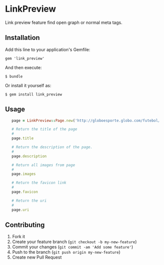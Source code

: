 # LinkPreview

Link preview feature find open graph or normal meta tags.

## Installation

Add this line to your application's Gemfile:

    gem 'link_preview'

And then execute:

    $ bundle

Or install it yourself as:

    $ gem install link_preview

## Usage

```ruby
   page = LinkPreview::Page.new('http://globoesporte.globo.com/futebol/times/corinthians/noticia/2013/06/sheik-cobra-responsabilidade-dos-companheiros-durante-folga.html')

   # Return the title of the page
   #
   page.title

   # Return the description of the page.
   #
   page.description

   # Return all images from page
   #
   page.images

   # Return the favicon link
   #
   page.favicon

   # Return the uri
   #
   page.uri
```

## Contributing

1. Fork it
2. Create your feature branch (`git checkout -b my-new-feature`)
3. Commit your changes (`git commit -am 'Add some feature'`)
4. Push to the branch (`git push origin my-new-feature`)
5. Create new Pull Request
